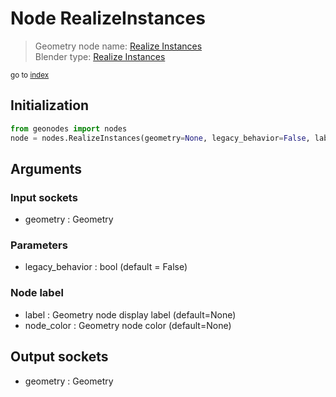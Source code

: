 
# Node RealizeInstances

> Geometry node name: [Realize Instances](https://docs.blender.org/manual/en/latest/modeling/geometry_nodes/instances/realize_instances.html)<br>
  Blender type: [Realize Instances](https://docs.blender.org/api/current/bpy.types.GeometryNodeRealizeInstances.html)
  
<sub>go to [index](index.md)</sub>

## Initialization

```python
from geonodes import nodes
node = nodes.RealizeInstances(geometry=None, legacy_behavior=False, label=None, node_color=None)
```



## Arguments


### Input sockets

- geometry : Geometry

### Parameters

- legacy_behavior : bool (default = False)

### Node label

- label : Geometry node display label (default=None)
- node_color : Geometry node color (default=None)

## Output sockets

- geometry : Geometry
